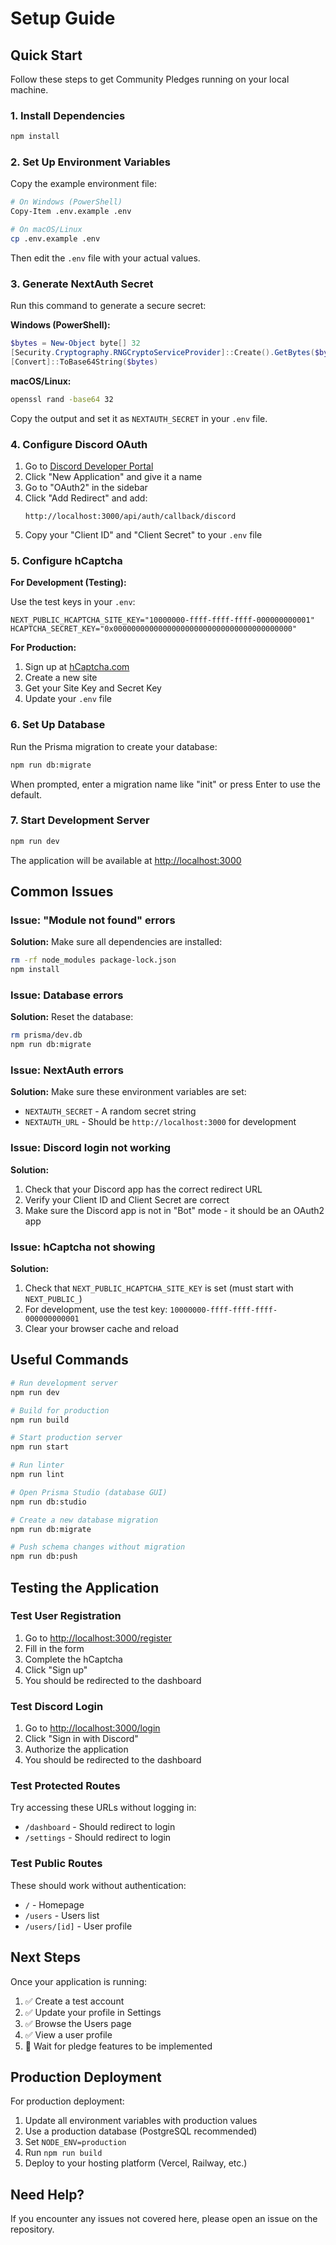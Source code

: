 # Setup Guide

## Quick Start

Follow these steps to get Community Pledges running on your local machine.

### 1. Install Dependencies

```bash
npm install
```

### 2. Set Up Environment Variables

Copy the example environment file:

```bash
# On Windows (PowerShell)
Copy-Item .env.example .env

# On macOS/Linux
cp .env.example .env
```

Then edit the `.env` file with your actual values.

### 3. Generate NextAuth Secret

Run this command to generate a secure secret:

**Windows (PowerShell):**
```powershell
$bytes = New-Object byte[] 32
[Security.Cryptography.RNGCryptoServiceProvider]::Create().GetBytes($bytes)
[Convert]::ToBase64String($bytes)
```

**macOS/Linux:**
```bash
openssl rand -base64 32
```

Copy the output and set it as `NEXTAUTH_SECRET` in your `.env` file.

### 4. Configure Discord OAuth

1. Go to [Discord Developer Portal](https://discord.com/developers/applications)
2. Click "New Application" and give it a name
3. Go to "OAuth2" in the sidebar
4. Click "Add Redirect" and add:
   ```
   http://localhost:3000/api/auth/callback/discord
   ```
5. Copy your "Client ID" and "Client Secret" to your `.env` file

### 5. Configure hCaptcha

**For Development (Testing):**

Use the test keys in your `.env`:
```env
NEXT_PUBLIC_HCAPTCHA_SITE_KEY="10000000-ffff-ffff-ffff-000000000001"
HCAPTCHA_SECRET_KEY="0x0000000000000000000000000000000000000000"
```

**For Production:**

1. Sign up at [hCaptcha.com](https://www.hcaptcha.com/)
2. Create a new site
3. Get your Site Key and Secret Key
4. Update your `.env` file

### 6. Set Up Database

Run the Prisma migration to create your database:

```bash
npm run db:migrate
```

When prompted, enter a migration name like "init" or press Enter to use the default.

### 7. Start Development Server

```bash
npm run dev
```

The application will be available at [http://localhost:3000](http://localhost:3000)

## Common Issues

### Issue: "Module not found" errors

**Solution:** Make sure all dependencies are installed:
```bash
rm -rf node_modules package-lock.json
npm install
```

### Issue: Database errors

**Solution:** Reset the database:
```bash
rm prisma/dev.db
npm run db:migrate
```

### Issue: NextAuth errors

**Solution:** Make sure these environment variables are set:
- `NEXTAUTH_SECRET` - A random secret string
- `NEXTAUTH_URL` - Should be `http://localhost:3000` for development

### Issue: Discord login not working

**Solution:** 
1. Check that your Discord app has the correct redirect URL
2. Verify your Client ID and Client Secret are correct
3. Make sure the Discord app is not in "Bot" mode - it should be an OAuth2 app

### Issue: hCaptcha not showing

**Solution:**
1. Check that `NEXT_PUBLIC_HCAPTCHA_SITE_KEY` is set (must start with `NEXT_PUBLIC_`)
2. For development, use the test key: `10000000-ffff-ffff-ffff-000000000001`
3. Clear your browser cache and reload

## Useful Commands

```bash
# Run development server
npm run dev

# Build for production
npm run build

# Start production server
npm run start

# Run linter
npm run lint

# Open Prisma Studio (database GUI)
npm run db:studio

# Create a new database migration
npm run db:migrate

# Push schema changes without migration
npm run db:push
```

## Testing the Application

### Test User Registration

1. Go to [http://localhost:3000/register](http://localhost:3000/register)
2. Fill in the form
3. Complete the hCaptcha
4. Click "Sign up"
5. You should be redirected to the dashboard

### Test Discord Login

1. Go to [http://localhost:3000/login](http://localhost:3000/login)
2. Click "Sign in with Discord"
3. Authorize the application
4. You should be redirected to the dashboard

### Test Protected Routes

Try accessing these URLs without logging in:
- `/dashboard` - Should redirect to login
- `/settings` - Should redirect to login

### Test Public Routes

These should work without authentication:
- `/` - Homepage
- `/users` - Users list
- `/users/[id]` - User profile

## Next Steps

Once your application is running:

1. ✅ Create a test account
2. ✅ Update your profile in Settings
3. ✅ Browse the Users page
4. ✅ View a user profile
5. 🚧 Wait for pledge features to be implemented

## Production Deployment

For production deployment:

1. Update all environment variables with production values
2. Use a production database (PostgreSQL recommended)
3. Set `NODE_ENV=production`
4. Run `npm run build`
5. Deploy to your hosting platform (Vercel, Railway, etc.)

## Need Help?

If you encounter any issues not covered here, please open an issue on the repository.

